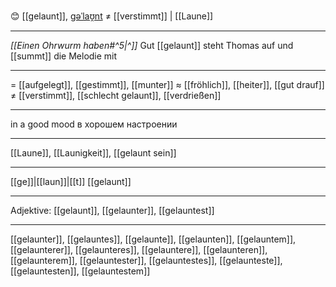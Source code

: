 😊 [[gelaunt]], [ɡəˈlaʊ̯nt](https://youglish.com/pronounce/gelaunt/german) ≠ [[verstimmt]] | [[Laune]]

---

_[[Einen Ohrwurm haben#^5|^]]_ Gut [[gelaunt]] steht Thomas auf und [[summt]] die Melodie mit

---

= [[aufgelegt]], [[gestimmt]], [[munter]]
≈ [[fröhlich]], [[heiter]], [[gut drauf]]
≠ [[verstimmt]], [[schlecht gelaunt]], [[verdrießen]]

---

in a good mood
в хорошем настроении

---

[[Laune]], [[Launigkeit]], [[gelaunt sein]]

---

[[ge]]|[[laun]]|[[t]]
[[gelaunt]]

---

Adjektive: [[gelaunt]], [[gelaunter]], [[gelauntest]]

---

[[gelaunter]], [[gelauntes]], [[gelaunte]], [[gelaunten]], [[gelauntem]], [[gelaunterer]], [[gelaunteres]], [[gelauntere]], [[gelaunteren]], [[gelaunterem]], [[gelauntester]], [[gelauntestes]], [[gelaunteste]], [[gelauntesten]], [[gelauntestem]]
